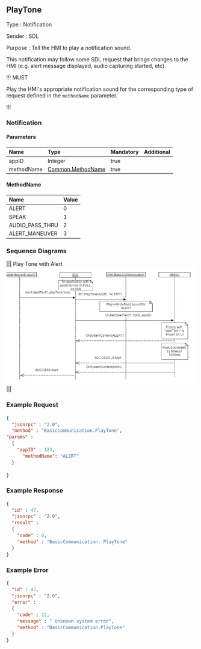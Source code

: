 ## PlayTone

Type
: Notification

Sender
: SDL

Purpose
: Tell the HMI to play a notification sound.

This notification may follow some SDL request that brings changes to the HMI (e.g. alert message displayed, audio capturing started, etc).

!!! MUST

Play the HMI's appropriate notification sound for the corresponding type of request defined in the `methodName` parameter. 

!!!
### Notification

#### Parameters

|Name|Type|Mandatory|Additional|
|:---|:---|:--------|:---------|
|appID|Integer|true||
|methodName|[Common.MethodName](../../common/enums/index.md#methodname)|true||

#### MethodName

|Name|Value|
|:---|:----|
|ALERT|0|
|SPEAK|1|
|AUDIO_PASS_THRU|2|
|ALERT_MANEUVER|3|

### Sequence Diagrams
|||
Play Tone with Alert
![PlayTone](./assets/PlayTone.png)
|||

### Example Request

```json
{
  "jsonrpc" : "2.0",
  "method" : "BasicCommunication.PlayTone",
"params" :
  {
    "appID" : 123,
      "methodName": "ALERT"
  }

}
```
### Example Response

```json
{
  "id" : 47,
  "jsonrpc" : "2.0",
  "result" :
  {
    "code" : 0,
    "method" : "BasicCommunication. PlayTone"
  }
}
```

### Example Error

```json
{
  "id" : 47,
  "jsonrpc" : "2.0",
  "error" :
  {
    "code" : 22,
    "message" : " Unknown system error",
    "method" : "BasicCommunication.PlayTone"
  }
}
```
